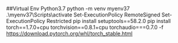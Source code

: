 ##Virtual Env
Python3.7
python -m venv myenv37
.\myenv37\Scripts\activate
Set-ExecutionPolicy RemoteSigned
Set-ExecutionPolicy Restricted
pip install setuptools==58.2.0
pip install torch==1.7.0+cpu torchvision==0.8.1+cpu torchaudio===0.7.0 -f https://download.pytorch.org/whl/torch_stable.html
